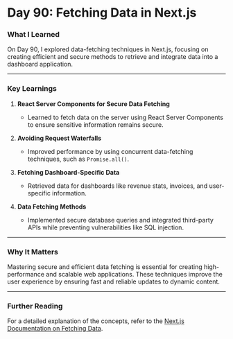 # **Day 90: Fetching Data in Next.js**  

### **What I Learned**  
On Day 90, I explored data-fetching techniques in Next.js, focusing on creating efficient and secure methods to retrieve and integrate data into a dashboard application.  

---

### **Key Learnings**  

1. **React Server Components for Secure Data Fetching**  
   - Learned to fetch data on the server using React Server Components to ensure sensitive information remains secure.  

2. **Avoiding Request Waterfalls**  
   - Improved performance by using concurrent data-fetching techniques, such as `Promise.all()`.  

3. **Fetching Dashboard-Specific Data**  
   - Retrieved data for dashboards like revenue stats, invoices, and user-specific information.  

4. **Data Fetching Methods**  
   - Implemented secure database queries and integrated third-party APIs while preventing vulnerabilities like SQL injection.  

---

### **Why It Matters**  
Mastering secure and efficient data fetching is essential for creating high-performance and scalable web applications. These techniques improve the user experience by ensuring fast and reliable updates to dynamic content.  

---

### **Further Reading**  
For a detailed explanation of the concepts, refer to the [Next.js Documentation on Fetching Data](https://nextjs.org/learn/dashboard-app/fetching-data).  
